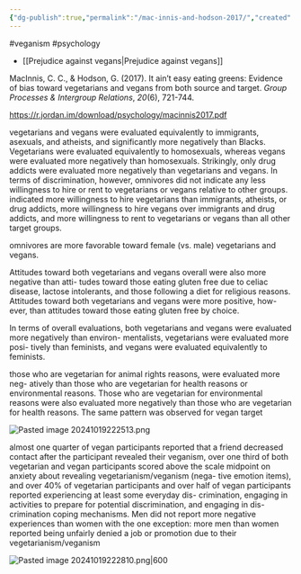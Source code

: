 ```yaml
---
{"dg-publish":true,"permalink":"/mac-innis-and-hodson-2017/","created":"2025-10-23T17:42:43.282+01:00","updated":"2025-10-23T18:06:08.666+01:00"}
---
```


#veganism #psychology 

- [[Prejudice against vegans\|Prejudice against vegans]]

MacInnis, C. C., & Hodson, G. (2017). It ain’t easy eating greens: Evidence of bias toward vegetarians and vegans from both source and target. _Group Processes & Intergroup Relations_, _20_(6), 721-744.

https://r.jordan.im/download/psychology/macinnis2017.pdf

vegetarians and vegans were evaluated equivalently to immigrants, asexuals, and atheists, and significantly more negatively than Blacks. Vegetarians were evaluated equivalently to homosexuals, whereas vegans were evaluated more negatively than homosexuals. Strikingly, only drug addicts were evaluated more negatively than vegetarians and vegans. In terms of discrimination, however, omnivores did not indicate any less willingness to hire or rent to vegetarians or vegans relative to other groups.  indicated more willingness to hire vegetarians than immigrants, atheists, or drug addicts, more willingness to hire vegans over immigrants and drug addicts, and more willingness to rent to vegetarians or vegans than all other target groups. 

omnivores are more favorable toward female (vs. male) vegetarians and vegans.

Attitudes toward both vegetarians and
vegans overall were also more negative than atti-
tudes toward those eating gluten free due to celiac
disease, lactose intolerants, and those following a
diet for religious reasons. Attitudes toward both
vegetarians and vegans were more positive, how-
ever, than attitudes toward those eating gluten
free by choice. 

In terms of
overall evaluations, both vegetarians and vegans
were evaluated more negatively than environ-
mentalists, vegetarians were evaluated more posi-
tively than feminists, and vegans were evaluated
equivalently to feminists.

those who are vegetarian for
animal rights reasons, were evaluated more neg-
atively than those who are vegetarian for health
reasons or environmental reasons. Those who
are vegetarian for environmental reasons were
also evaluated more negatively than those who
are vegetarian for health reasons. The same
pattern was observed for vegan target

![Pasted image 20241019222513.png](/img/user/Pasted%20image%2020241019222513.png)

almost one quarter of vegan participants
reported that a friend decreased contact after the
participant revealed their veganism, over one
third of both vegetarian and vegan participants
scored above the scale midpoint on anxiety
about revealing vegetarianism/veganism (nega-
tive emotion items), and over 40% of vegetarian
participants and over half of vegan participants
reported experiencing at least some everyday dis-
crimination, engaging in activities to prepare for
potential discrimination, and engaging in dis-
crimination coping mechanisms. Men did
not report more negative experiences than
women with the one exception: more men than
women reported being unfairly denied a job or
promotion due to their vegetarianism/veganism

![Pasted image 20241019222810.png|600](/img/user/Pasted%20image%2020241019222810.png)

